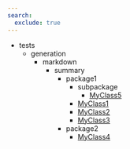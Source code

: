 ```yaml
---
search:
  exclude: true
---
```


- tests
    - generation
        - markdown
            - summary
                - package1
                    - subpackage
                        - [MyClass5](tests/generation/markdown/summary/package1/subpackage/MyClass5.md)
                    - [MyClass1](tests/generation/markdown/summary/package1/MyClass1.md)
                    - [MyClass2](tests/generation/markdown/summary/package1/MyClass2.md)
                    - [MyClass3](tests/generation/markdown/summary/package1/MyClass3.md)
                - package2
                    - [MyClass4](tests/generation/markdown/summary/package2/MyClass4.md)
